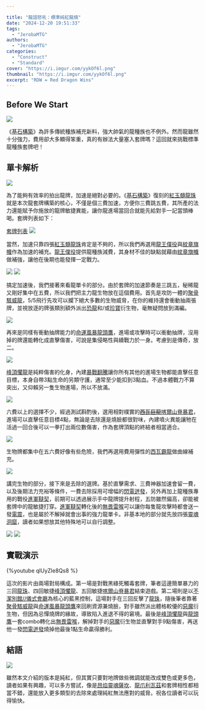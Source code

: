 ```yaml
---

title: "龍語怒吼：標準純紅龍燒"
date: "2024-12-20 19:51:33"
tags:
  - "JerobaMTG"
authors:
  - "JerobaMTG"
categories:
  - "Construct"
  - "Standard"
cover: "https://i.imgur.com/yykOf6l.png"
thumbnail: "https://i.imgur.com/yykOf6l.png"
excerpt: "RDW = Red Dragon Wins"
---
```


## Before We Start

![](https://i.imgur.com/yykOf6l.png)

《[基石構築](https://scryfall.com/sets/fdn?as=grid&order=set)》為許多傳統種族補充新料，強大帥氣的龍種族也不例外。然而龍雖然十分強力，費用卻大多顯得笨重，真的有辦法大量塞入套牌嗎？這回就來挑戰標準龍種族套牌吧！



## 單卡解析

![](https://i.imgur.com/u3Am46p.png)

為了能夠有效率的拍出龍牌，加速是絕對必要的。《[基石構築](https://scryfall.com/sets/fdn?as=grid&order=set)》復刻的[紅玉髓龍珠](https://scryfall.com/card/fdn/534/carnelian-orb-of-dragonkind)就是本次龍套牌構築的核心，不僅是個三費加速，方便你三費跳五費，其所產的法力還能賦予你施放的龍牌敏捷異能，讓你龍進場當回合就能先給對手一記當頭棒喝。套牌列表如下：

[套牌列表](https://www.mtggoldfish.com/deck/6811247#paper)
![](https://i.imgur.com/yXLwZ0O.png)


當然，加速只靠四張[紅玉髓龍珠](https://scryfall.com/card/fdn/534/carnelian-orb-of-dragonkind)肯定是不夠的，所以我們再選用[龍王僕役](https://scryfall.com/card/fdn/536/dragonlords-servant)與[紋章旗幟](https://scryfall.com/card/fdn/254/heraldic-banner)作為加速的補充。[龍王僕役](https://scryfall.com/card/fdn/536/dragonlords-servant)提供龍種族減費，其身材不佳的缺點就藉由[紋章旗幟](https://scryfall.com/card/fdn/254/heraldic-banner)做補強，讓他在後期也能發揮一定戰力。

![](https://i.imgur.com/S9P9icx.png)
![](https://i.imgur.com/nBMoCLe.png)

搞定加速後，我們接著來看龍單卡的部分。由於套牌的加速節奏是三跳五，秘稀龍又剛好集中在五費，所以我們把主力龍生物放在這個費用。首先是攻防一體的[聚骨駭威龍](https://scryfall.com/card/lci/134/bonehoard-dracosaur)，5/5飛行先攻可以攔下絕大多數的生物威脅，在你的維持還會衝動抽兩張牌，並視放逐的牌張類別額外派出[恐龍](https://scryfall.com/card/tlci/9/dinosaur)和/或[珍寶](https://scryfall.com/card/tlci/18/treasure)衍生物，毫無疑問放到滿編。

![](https://i.imgur.com/nt5VPGW.png)

再來是同樣有衝動抽牌能力的[命運風暴龍頭鷹](https://scryfall.com/card/blb/132/dragonhawk-fates-tempest)，進場或攻擊時可以衝動抽牌，沒用掉的牌還能轉化成直擊傷害，可說是集侵略性與續戰力於一身。考慮到是傳奇，放二。

![](https://i.imgur.com/6K4Eqwx.png)

[峰頂懼龍](https://scryfall.com/card/otj/149/terror-of-the-peaks)是純粹傷害的化身，內建[暴戰翻騰](https://scryfall.com/card/clb/815/warstorm-surge)讓你所有其他的進場生物都能直擊任意目標，本身自帶3點生命的另類守護，通常至少能扣到3點血。不過本體戰力不算突出，又仰賴另一隻生物進場，所以不放滿。

![](https://i.imgur.com/oyS3Mff.png)

六費以上的選擇不少，經過測試斟酌後，選用相對樸實的[~~西瓦巨龍~~](https://scryfall.com/card/fdn/206/shivan-dragon)[喀爾山脊暴君](https://scryfall.com/card/bro/154/tyrant-of-kher-ridges)，進場可以直擊任意目標4點，無論是去除還是燒臉都很對味，內建噴火異能讓牠在活過一回合後可以一拳打出兩位數傷害，作為套牌頂點的終結者相當適合。

![](https://i.imgur.com/gAjYw2s.png)

生物牌都集中在五六費好像有些危險，我們再選用費用彈性的[西瓦霸龍](https://scryfall.com/card/dmu/143/shivan-devastator)做曲線補充。

![](https://i.imgur.com/CZl2wuD.png)

講完生物的部分，接下來是去除的選牌。基於直擊需求、三費神器加速會留一費，以及後期法力充裕等條件，一費去除採用可增幅的[閃電迸發](https://scryfall.com/card/fdn/192/burst-lightning)，另外再加上龍種族專用的戰役[進軍韃契](https://scryfall.com/card/mom/149/invasion-of-tarkir-defiant-thundermaw)，前期可以透過展示手中龍牌提升射程，五防雖然偏高，卻能被套牌中的龍敏捷打穿。[進軍韃契](https://scryfall.com/card/mom/149/invasion-of-tarkir-defiant-thundermaw)轉化後的[無畏雷喉](https://scryfall.com/card/mom/149/invasion-of-tarkir-defiant-thundermaw)可以讓你每隻龍攻擊時都會送一發[電震](https://scryfall.com/card/mkm/144/shock)，也是屬於不解掉就會出事的強力龍單卡。非基本地的部分就先放四張[靈魂洞窟](https://scryfall.com/card/lci/269/cavern-of-souls)，讀者如果想放其他特殊地可以自行調整。

![](https://i.imgur.com/1fDZHyG.png)
![](https://i.imgur.com/cXMNoXP.png)


## 實戰演示

{%youtube qlUyZIe8Qs8 %}

這次的影片由兩場對局構成。第一場是對戰黑綠死觸毒套牌，筆者這邊簡單暴力的三回[龍珠](https://scryfall.com/card/fdn/534/carnelian-orb-of-dragonkind)、四回敏捷[峰頂懼龍](https://scryfall.com/card/otj/149/terror-of-the-peaks)、五回敏捷[喀爾山脊暴君](https://scryfall.com/card/bro/154/tyrant-of-kher-ridges)結束遊戲。第二場則是以[不潔別館//儀式會廳](https://scryfall.com/card/dsk/118/unholy-annex-ritual-chamber)為核心的藍黑控制，這場對手在三回反擊了[龍珠](https://scryfall.com/card/fdn/534/carnelian-orb-of-dragonkind)，隨後筆者靠著[聚骨駭威龍](https://scryfall.com/card/lci/134/bonehoard-dracosaur)與[命運風暴龍頭鷹](https://scryfall.com/card/blb/132/dragonhawk-fates-tempest)來回刷資源兼燒臉，對手雖然派出體格較優的[惡魔](https://scryfall.com/card/tdsk/9/demon)衍生物，但因為忌憚燒牌的緣故，導致陷入進退不得的窘境。最後是[峰頂懼龍](https://scryfall.com/card/otj/149/terror-of-the-peaks)與[龍頭鷹](https://scryfall.com/card/blb/132/dragonhawk-fates-tempest)一套combo轉化出[無畏雷喉](https://scryfall.com/card/mom/149/invasion-of-tarkir-defiant-thundermaw)，解掉對手的[惡魔](https://scryfall.com/card/tdsk/9/demon)衍生物並直擊對手9點傷害，再送他一發[閃電迸發](https://scryfall.com/card/fdn/192/burst-lightning)燒掉他最後1點生命贏得勝利。

## 結語

![](https://i.imgur.com/aP3FM4j.png)

雖然本文介紹的版本是純紅，但其實只要對地牌做些微調就能改成雙色或更多色，讀者如果有興趣，可以多方嘗試，像是[昂焰靈魂薩坎](https://scryfall.com/card/mat/46/sarkhan-soul-aflame)、[龍爪利瓦茲](https://scryfall.com/card/dmu/215/rivaz-of-the-claw)和套牌相性都相當不錯，還能放入更多類型的去除來處理純紅無法應對的威脅。祝各位讀者可以玩得愉快。
